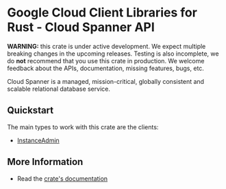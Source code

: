 # Google Cloud Client Libraries for Rust - Cloud Spanner API

<!-- Code generated by sidekick. DO NOT EDIT. -->

**WARNING:** this crate is under active development. We expect multiple breaking
changes in the upcoming releases. Testing is also incomplete, we do **not**
recommend that you use this crate in production. We welcome feedback about the
APIs, documentation, missing features, bugs, etc.

Cloud Spanner is a managed, mission-critical, globally consistent and
scalable relational database service.

## Quickstart

The main types to work with this crate are the clients:

* [InstanceAdmin](https://docs.rs/google-cloud-spanner-admin-instance-v1/latest/google_cloud_spanner_admin_instance_v1/client/struct.InstanceAdmin.html)

## More Information

* Read the [crate's documentation](https://docs.rs/google-cloud-spanner-admin-instance-v1/latest/google-cloud-spanner-admin-instance-v1)
